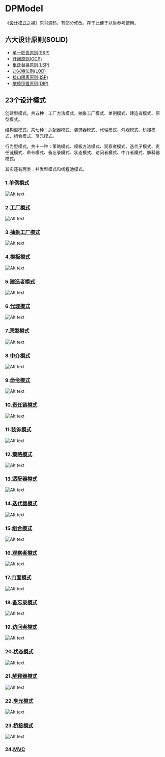 # DPModel  

《[设计模式之禅](http://book.douban.com/subject/4260618/)》原书源码，有部分修改。存于此便于以后参考使用。

## 六大设计原则(SOLID)
 * [单一职责原则(SRP)](https://github.com/nivance/DPModel/tree/master/src/dp/com/company/srp)
 * [开闭原则(OCP)](https://github.com/nivance/DPModel/tree/master/src/dp/com/company/ocp)
 * [里氏替换原则(LSP)](https://github.com/nivance/DPModel/tree/master/src/dp/com/company/lsp)
 * [迪米特法则(LOD)](https://github.com/nivance/DPModel/tree/master/src/dp/com/company/lod)
 * [接口隔离原则(ISP)](https://github.com/nivance/DPModel/tree/master/src/dp/com/company/isp)
 * [依赖倒置原则(DIP)](https://github.com/nivance/DPModel/tree/master/src/dp/com/company/dip)  


## 23个设计模式  

创建型模式，共五种：工厂方法模式、抽象工厂模式、单例模式、建造者模式、原型模式。

结构型模式，共七种：适配器模式、装饰器模式、代理模式、外观模式、桥接模式、组合模式、享元模式。

行为型模式，共十一种：策略模式、模板方法模式、观察者模式、迭代子模式、责任链模式、命令模式、备忘录模式、状态模式、访问者模式、中介者模式、解释器模式。

其实还有两类：并发型模式和线程池模式。

### 1.[单例模式](https://github.com/nivance/DPModel/tree/master/src/dp/com/company/singleton)  
![Alt text](src/dp/com/company/创建型模式/a01_singleton/singleton.gif "单例模式")

### 2.[工厂模式](https://github.com/nivance/DPModel/tree/master/src/dp/com/company/factorys)  
![Alt text](src/dp/com/company/创建型模式/a02_factorys/factorys.jpg "工厂模式类图")

### 3.[抽象工厂模式](https://github.com/nivance/DPModel/tree/master/src/dp/com/company/factorya)   
![Alt text](src/dp/com/company/创建型模式/a03_factorya/factorya.jpg "抽象工厂模式类图")

### 4.[模板模式](https://github.com/nivance/DPModel/tree/master/src/dp/com/company/template_method)  
![Alt text](src/dp/com/company/行为型模式/a04_template_method/template.jpg "模板模式类图")

### 5.[建造者模式](https://github.com/nivance/DPModel/tree/master/src/dp/com/company/builder)  
![Alt text](src/dp/com/company/创建型模式/a05_builder/builder.jpg "建造者模式类图")

### 6.[代理模式](https://github.com/nivance/DPModel/tree/master/src/dp/com/company/proxy)  
![Alt text](src/dp/com/company/结构型模式/a06_proxy/proxy.jpg "代理模式类图")

### 7.[原型模式](https://github.com/nivance/DPModel/tree/master/src/dp/com/company/prototype)  
![Alt text](src/dp/com/company/创建型模式/a07_prototype/prototype.gif "原型模式类图")

### 8.[中介模式](https://github.com/nivance/DPModel/tree/master/src/dp/com/company/mediator)  
![Alt text](src/dp/com/company/行为型模式/a08_mediator/mediator.jpg "中介模式类图")

### 9.[命令模式](https://github.com/nivance/DPModel/tree/master/src/dp/com/company/command)  
![Alt text](src/dp/com/company/行为型模式/a09_command/command.jpg "命令模式类图")

### 10.[责任链模式](https://github.com/nivance/DPModel/tree/master/src/dp/com/company/chain_of_responsibility)  
![Alt text](src/dp/com/company/行为型模式/a10_chain_of_responsibility/chainofresponsibility.jpg "责任链模式类图")

### 11.[装饰模式](https://github.com/nivance/DPModel/tree/master/src/dp/com/company/decorator)  
![Alt text](src/dp/com/company/结构型模式/a11_decorator/decorator.jpg "装饰模式类图")

### 12.[策略模式](https://github.com/nivance/DPModel/tree/master/src/dp/com/company/strategy)  
![Alt text](src/dp/com/company/行为型模式/a12_strategy/strategy.jpg "策略模式类图")

### 13.[适配器模式](https://github.com/nivance/DPModel/tree/master/src/dp/com/company/adapter)  
![Alt text](src/dp/com/company/结构型模式/a13_adapter/adapter.jpg "适配器模式类图")

### 14.[迭代器模式](https://github.com/nivance/DPModel/tree/master/src/dp/com/company/iterator)  
![Alt text](src/dp/com/company/行为型模式/a14_iterator/iterator.jpg "迭代器模式类图")

### 15.[组合模式](https://github.com/nivance/DPModel/tree/master/src/dp/com/company/composite)  
![Alt text](src/dp/com/company/结构型模式/a15_composite/composite.jpg "组合模式类图")

### 16.[观察者模式](https://github.com/nivance/DPModel/tree/master/src/dp/com/company/observer)  
![Alt text](src/dp/com/company/行为型模式/a16_observer/observer.jpg "观察者模式类图")

### 17.[门面模式](https://github.com/nivance/DPModel/tree/master/src/dp/com/company/facade)  
![Alt text](src/dp/com/company/结构型模式/a17_facade/facade.gif "门面模式示意图")

### 18.[备忘录模式](https://github.com/nivance/DPModel/tree/master/src/dp/com/company/memento)  
![Alt text](src/dp/com/company/行为型模式/a18_memento/memento.jpg "备忘录模式类图")

### 19.[访问者模式](https://github.com/nivance/DPModel/tree/master/src/dp/com/company/visitor)  
![Alt text](src/dp/com/company/行为型模式/a19_visitor/visitor.jpg "访问者模式类图")

### 20.[状态模式](https://github.com/nivance/DPModel/tree/master/src/dp/com/company/state)  
![Alt text](src/dp/com/company/行为型模式/a20_state/state.jpg "状态模式类图")

### 21.[解释器模式](https://github.com/nivance/DPModel/tree/master/src/dp/com/company/interpreter)  
![Alt text](src/dp/com/company/行为型模式/a21_interpreter/interpreter.jpg "解释器模式类图")

### 22.[享元模式](https://github.com/nivance/DPModel/tree/master/src/dp/com/company/flyweight)  
![Alt text](src/dp/com/company/结构型模式/a22_flyweight/flyweight.gif "享元模式类图")

### 23.[桥接模式](https://github.com/nivance/DPModel/tree/master/src/dp/com/company/bridge)  
![Alt text](src/dp/com/company/结构型模式/a23_bridge/bridge.jpg "桥接模式类图")

### 24.[MVC](https://github.com/nivance/DPModel/tree/master/src/dp/com/company/mvc)
